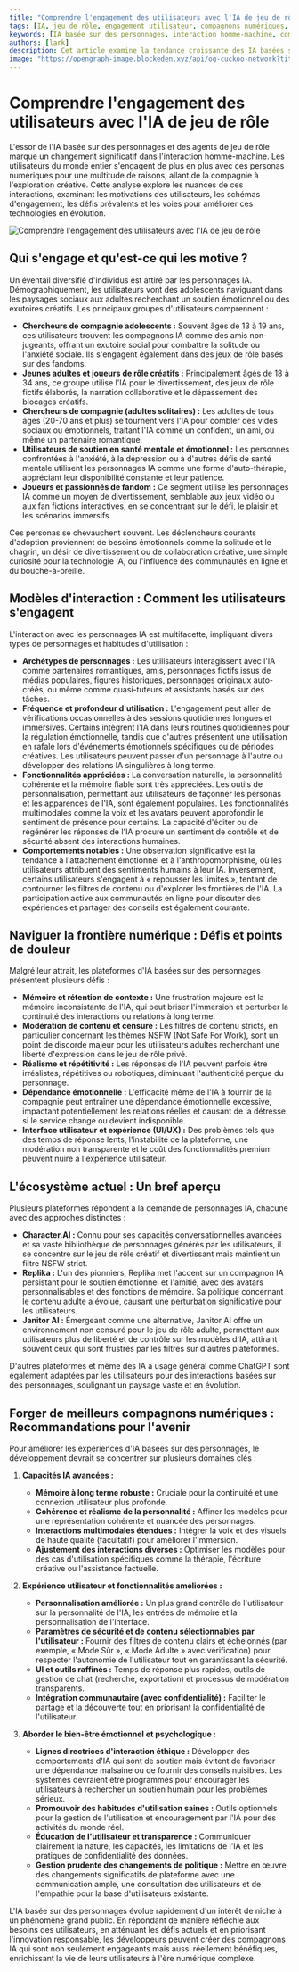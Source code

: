 ```yaml
---
title: "Comprendre l'engagement des utilisateurs avec l'IA de jeu de rôle"
tags: [IA, jeu de rôle, engagement utilisateur, compagnons numériques, recherche utilisateur]
keywords: [IA basée sur des personnages, interaction homme-machine, compagnons IA, personas numériques, soutien émotionnel, recherche utilisateur]
authors: [lark]
description: Cet article examine la tendance croissante des IA basées sur des personnages et des agents de jeu de rôle, explorant les motivations des utilisateurs, les schémas d'engagement et les défis rencontrés pour améliorer ces technologies. Il offre des aperçus sur la manière dont divers groupes d'utilisateurs interagissent avec les personnages IA et propose des recommandations pour améliorer l'expérience utilisateur et le bien-être émotionnel.
image: "https://opengraph-image.blockeden.xyz/api/og-cuckoo-network?title=Comprendre%20l%27engagement%20des%20utilisateurs%20avec%20l%27IA%20de%20jeu%20de%20r%C3%B4le"
---
```


# Comprendre l'engagement des utilisateurs avec l'IA de jeu de rôle

L'essor de l'IA basée sur des personnages et des agents de jeu de rôle marque un changement significatif dans l'interaction homme-machine. Les utilisateurs du monde entier s'engagent de plus en plus avec ces personas numériques pour une multitude de raisons, allant de la compagnie à l'exploration créative. Cette analyse explore les nuances de ces interactions, examinant les motivations des utilisateurs, les schémas d'engagement, les défis prévalents et les voies pour améliorer ces technologies en évolution.

![Comprendre l'engagement des utilisateurs avec l'IA de jeu de rôle](https://opengraph-image.blockeden.xyz/api/og-cuckoo-network?title=Comprendre%20l%27engagement%20des%20utilisateurs%20avec%20l%27IA%20de%20jeu%20de%20r%C3%B4le)

## **Qui s'engage et qu'est-ce qui les motive ?**

Un éventail diversifié d'individus est attiré par les personnages IA. Démographiquement, les utilisateurs vont des adolescents naviguant dans les paysages sociaux aux adultes recherchant un soutien émotionnel ou des exutoires créatifs. Les principaux groupes d'utilisateurs comprennent :

*   **Chercheurs de compagnie adolescents :** Souvent âgés de 13 à 19 ans, ces utilisateurs trouvent les compagnons IA comme des amis non-jugeants, offrant un exutoire social pour combattre la solitude ou l'anxiété sociale. Ils s'engagent également dans des jeux de rôle basés sur des fandoms.
*   **Jeunes adultes et joueurs de rôle créatifs :** Principalement âgés de 18 à 34 ans, ce groupe utilise l'IA pour le divertissement, des jeux de rôle fictifs élaborés, la narration collaborative et le dépassement des blocages créatifs.
*   **Chercheurs de compagnie (adultes solitaires) :** Les adultes de tous âges (20-70 ans et plus) se tournent vers l'IA pour combler des vides sociaux ou émotionnels, traitant l'IA comme un confident, un ami, ou même un partenaire romantique.
*   **Utilisateurs de soutien en santé mentale et émotionnel :** Les personnes confrontées à l'anxiété, à la dépression ou à d'autres défis de santé mentale utilisent les personnages IA comme une forme d'auto-thérapie, appréciant leur disponibilité constante et leur patience.
*   **Joueurs et passionnés de fandom :** Ce segment utilise les personnages IA comme un moyen de divertissement, semblable aux jeux vidéo ou aux fan fictions interactives, en se concentrant sur le défi, le plaisir et les scénarios immersifs.

Ces personas se chevauchent souvent. Les déclencheurs courants d'adoption proviennent de besoins émotionnels comme la solitude et le chagrin, un désir de divertissement ou de collaboration créative, une simple curiosité pour la technologie IA, ou l'influence des communautés en ligne et du bouche-à-oreille.

## **Modèles d'interaction : Comment les utilisateurs s'engagent**

L'interaction avec les personnages IA est multifacette, impliquant divers types de personnages et habitudes d'utilisation :

*   **Archétypes de personnages :** Les utilisateurs interagissent avec l'IA comme partenaires romantiques, amis, personnages fictifs issus de médias populaires, figures historiques, personnages originaux auto-créés, ou même comme quasi-tuteurs et assistants basés sur des tâches.
*   **Fréquence et profondeur d'utilisation :** L'engagement peut aller de vérifications occasionnelles à des sessions quotidiennes longues et immersives. Certains intègrent l'IA dans leurs routines quotidiennes pour la régulation émotionnelle, tandis que d'autres présentent une utilisation en rafale lors d'événements émotionnels spécifiques ou de périodes créatives. Les utilisateurs peuvent passer d'un personnage à l'autre ou développer des relations IA singulières à long terme.
*   **Fonctionnalités appréciées :** La conversation naturelle, la personnalité cohérente et la mémoire fiable sont très appréciées. Les outils de personnalisation, permettant aux utilisateurs de façonner les personas et les apparences de l'IA, sont également populaires. Les fonctionnalités multimodales comme la voix et les avatars peuvent approfondir le sentiment de présence pour certains. La capacité d'éditer ou de régénérer les réponses de l'IA procure un sentiment de contrôle et de sécurité absent des interactions humaines.
*   **Comportements notables :** Une observation significative est la tendance à l'attachement émotionnel et à l'anthropomorphisme, où les utilisateurs attribuent des sentiments humains à leur IA. Inversement, certains utilisateurs s'engagent à « repousser les limites », tentant de contourner les filtres de contenu ou d'explorer les frontières de l'IA. La participation active aux communautés en ligne pour discuter des expériences et partager des conseils est également courante.

## **Naviguer la frontière numérique : Défis et points de douleur**

Malgré leur attrait, les plateformes d'IA basées sur des personnages présentent plusieurs défis :

*   **Mémoire et rétention de contexte :** Une frustration majeure est la mémoire inconsistante de l'IA, qui peut briser l'immersion et perturber la continuité des interactions ou relations à long terme.
*   **Modération de contenu et censure :** Les filtres de contenu stricts, en particulier concernant les thèmes NSFW (Not Safe For Work), sont un point de discorde majeur pour les utilisateurs adultes recherchant une liberté d'expression dans le jeu de rôle privé.
*   **Réalisme et répétitivité :** Les réponses de l'IA peuvent parfois être irréalistes, répétitives ou robotiques, diminuant l'authenticité perçue du personnage.
*   **Dépendance émotionnelle :** L'efficacité même de l'IA à fournir de la compagnie peut entraîner une dépendance émotionnelle excessive, impactant potentiellement les relations réelles et causant de la détresse si le service change ou devient indisponible.
*   **Interface utilisateur et expérience (UI/UX) :** Des problèmes tels que des temps de réponse lents, l'instabilité de la plateforme, une modération non transparente et le coût des fonctionnalités premium peuvent nuire à l'expérience utilisateur.

## **L'écosystème actuel : Un bref aperçu**

Plusieurs plateformes répondent à la demande de personnages IA, chacune avec des approches distinctes :

*   **Character.AI :** Connu pour ses capacités conversationnelles avancées et sa vaste bibliothèque de personnages générés par les utilisateurs, il se concentre sur le jeu de rôle créatif et divertissant mais maintient un filtre NSFW strict.
*   **Replika :** L'un des pionniers, Replika met l'accent sur un compagnon IA persistant pour le soutien émotionnel et l'amitié, avec des avatars personnalisables et des fonctions de mémoire. Sa politique concernant le contenu adulte a évolué, causant une perturbation significative pour les utilisateurs.
*   **Janitor AI :** Émergeant comme une alternative, Janitor AI offre un environnement non censuré pour le jeu de rôle adulte, permettant aux utilisateurs plus de liberté et de contrôle sur les modèles d'IA, attirant souvent ceux qui sont frustrés par les filtres sur d'autres plateformes.

D'autres plateformes et même des IA à usage général comme ChatGPT sont également adaptées par les utilisateurs pour des interactions basées sur des personnages, soulignant un paysage vaste et en évolution.

## **Forger de meilleurs compagnons numériques : Recommandations pour l'avenir**

Pour améliorer les expériences d'IA basées sur des personnages, le développement devrait se concentrer sur plusieurs domaines clés :

1.  **Capacités IA avancées :**
    *   **Mémoire à long terme robuste :** Cruciale pour la continuité et une connexion utilisateur plus profonde.
    *   **Cohérence et réalisme de la personnalité :** Affiner les modèles pour une représentation cohérente et nuancée des personnages.
    *   **Interactions multimodales étendues :** Intégrer la voix et des visuels de haute qualité (facultatif) pour améliorer l'immersion.
    *   **Ajustement des interactions diverses :** Optimiser les modèles pour des cas d'utilisation spécifiques comme la thérapie, l'écriture créative ou l'assistance factuelle.

2.  **Expérience utilisateur et fonctionnalités améliorées :**
    *   **Personnalisation améliorée :** Un plus grand contrôle de l'utilisateur sur la personnalité de l'IA, les entrées de mémoire et la personnalisation de l'interface.
    *   **Paramètres de sécurité et de contenu sélectionnables par l'utilisateur :** Fournir des filtres de contenu clairs et échelonnés (par exemple, « Mode Sûr », « Mode Adulte » avec vérification) pour respecter l'autonomie de l'utilisateur tout en garantissant la sécurité.
    *   **UI et outils raffinés :** Temps de réponse plus rapides, outils de gestion de chat (recherche, exportation) et processus de modération transparents.
    *   **Intégration communautaire (avec confidentialité) :** Faciliter le partage et la découverte tout en priorisant la confidentialité de l'utilisateur.

3.  **Aborder le bien-être émotionnel et psychologique :**
    *   **Lignes directrices d'interaction éthique :** Développer des comportements d'IA qui sont de soutien mais évitent de favoriser une dépendance malsaine ou de fournir des conseils nuisibles. Les systèmes devraient être programmés pour encourager les utilisateurs à rechercher un soutien humain pour les problèmes sérieux.
    *   **Promouvoir des habitudes d'utilisation saines :** Outils optionnels pour la gestion de l'utilisation et encouragement par l'IA pour des activités du monde réel.
    *   **Éducation de l'utilisateur et transparence :** Communiquer clairement la nature, les capacités, les limitations de l'IA et les pratiques de confidentialité des données.
    *   **Gestion prudente des changements de politique :** Mettre en œuvre des changements significatifs de plateforme avec une communication ample, une consultation des utilisateurs et de l'empathie pour la base d'utilisateurs existante.

L'IA basée sur des personnages évolue rapidement d'un intérêt de niche à un phénomène grand public. En répondant de manière réfléchie aux besoins des utilisateurs, en atténuant les défis actuels et en priorisant l'innovation responsable, les développeurs peuvent créer des compagnons IA qui sont non seulement engageants mais aussi réellement bénéfiques, enrichissant la vie de leurs utilisateurs à l'ère numérique complexe.